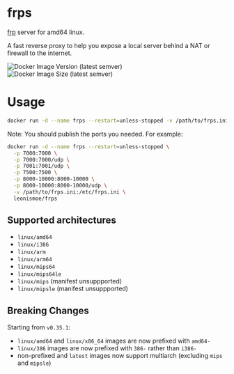 # frps
[frp](https://github.com/fatedier/frp) server for amd64 linux.

A fast reverse proxy to help you expose a local server behind a NAT or firewall to the internet.

![Docker Image Version (latest semver)](https://img.shields.io/docker/v/leonismoe/frps) ![Docker Image Size (latest semver)](https://img.shields.io/docker/image-size/leonismoe/frps)

# Usage
``` sh
docker run -d --name frps --restart=unless-stopped -v /path/to/frps.ini:/etc/frps.ini leonismoe/frps
```

Note: You should publish the ports you needed. For example:
``` sh
docker run -d --name frps --restart=unless-stopped \
  -p 7000:7000 \
  -p 7000:7000/udp \
  -p 7001:7001/udp \
  -p 7500:7500 \
  -p 8000-10000:8000-10000 \
  -p 8000-10000:8000-10000/udp \
  -v /path/to/frps.ini:/etc/frps.ini \
  leonismoe/frps
```

## Supported architectures
* `linux/amd64`
* `linux/i386`
* `linux/arm`
* `linux/arm64`
* `linux/mips64`
* `linux/mips64le`
* `linux/mips` (manifest unsuppported)
* `linux/mipsle` (manifest unsuppported)

## Breaking Changes
Starting from `v0.35.1`:
* `linux/amd64` and `linux/x86_64` images are now prefixed with `amd64-`
* `linux/386` images are now prefixed with `386-` rather than `i386-`
* non-prefixed and `latest` images now support multiarch (excluding `mips` and `mipsle`)
